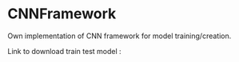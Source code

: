 # CNNFramework
Own implementation of CNN framework for model training/creation.

Link to download train test model : 
